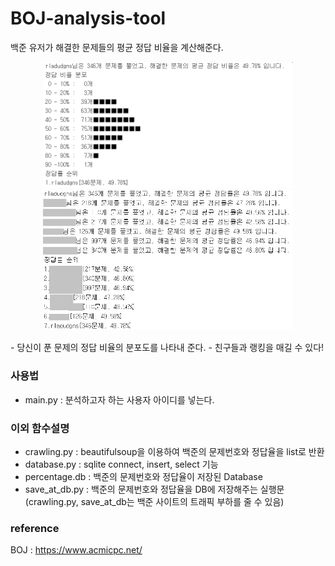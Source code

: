 # BOJ-analysis-tool
백준 유저가 해결한 문제들의 평균 정답 비율을 계산해준다.
<p align="center">
    <img src="./img2.jpg", width="400">
    <img src="./img.jpg", width="400">
</p>
- 당신이 푼 문제의 정답 비율의 분포도를 나타내 준다.
- 친구들과 랭킹을 매길 수 있다!

### 사용법
- main.py : 분석하고자 하는 사용자 아이디를 넣는다.

### 이외 함수설명
- crawling.py : beautifulsoup을 이용하여 백준의 문제번호와 정답율을 list로 반환
- database.py : sqlite connect, insert, select 기능
- percentage.db : 백준의 문제번호와 정답율이 저장된 Database
- save_at_db.py : 백준의 문제번호와 정답율을 DB에 저장해주는 실행문
(crawling.py, save_at_db는 백준 사이트의 트래픽 부하를 줄 수 있음)

### reference
BOJ : https://www.acmicpc.net/
